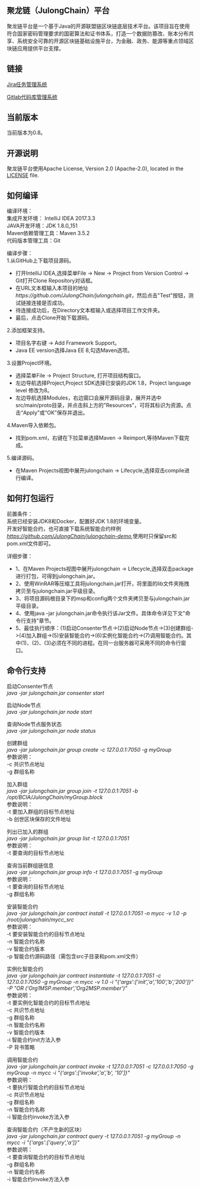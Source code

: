 ## 聚龙链（JulongChain）平台
聚龙链平台是一个基于Java的开源联盟链区块链底层技术平台。该项目旨在使用符合国家密码管理要求的国密算法和证书体系，打造一个数据防篡改、账本分布共享、系统安全可靠的开源区块链基础设施平台，为金融、政务、能源等重点领域区块链应用提供平台支撑。

## 链接
[Jira任务管理系统](http://jira.bcia.net.cn:8082/)

[Gitlab代码库管理系统](http://gitlab.bcia.net.cn:6060/)

## 当前版本
当前版本为0.8。

## 开源说明
聚龙链平台使用Apache License, Version 2.0 (Apache-2.0), located in the [LICENSE](LICENSE) file.

## 如何编译
编译环境：  <br/>
集成开发环境： IntelliJ IDEA 2017.3.3  <br/>
JAVA开发环境：JDK 1.8.0_151  <br/>
Maven依赖管理工具：Maven 3.5.2  <br/>
代码版本管理工具：Git  <br/>

编译步骤：  <br/>
1.从GitHub上下载项目源码。
<ul>
<li>打开IntelliJ IDEA,选择菜单File -> New -> Project from Version Control -> Git打开Clone Repository对话框。</li>
<li>在URL文本框输入本项目的地址<i>https://github.com/JulongChain/julongchain.git</i>，然后点击"Test"按钮，测试链接连接是否成功。</li>
<li>待连接成功后，在Directory文本框输入或选择项目工作文件夹。</li>
<li>最后，点击Clone开始下载源码。</li>
</ul>

2.添加框架支持。
<ul>
<li>项目名字右键 -> Add Framework Support。</li>
<li>Java EE version选择Java EE 8,勾选Maven选项。</li>
</ul>

3.设置Project环境。
<ul>
<li>选择菜单File -> Project Structure, 打开项目结构窗口。</li>
<li>左边导航选择Project,Project SDK选择已安装的JDK 1.8，Project language level 修改为8。</li>
<li>左边导航选择Modules，右边窗口会展开源码目录，展开并选中src/main/proto目录，并点击斜上方的"Resources"，可将其标识为资源。点击“Apply”或“OK”保存并退出。</li>
</ul>
  
4.Maven导入依赖包。
<ul>
<li>找到pom.xml，右键在下拉菜单选择Maven -> Reimport,等待Maven下载完成。</li>
</ul>

5.编译源码。
<ul>
<li>在Maven Projects视图中展开julongchain -> Lifecycle,选择双击compile进行编译。</li>
</ul>

## 如何打包运行
前置条件：<br/>
系统已经安装JDK8和Docker，配置好JDK 1.8的环境变量。<br/>
开发好智能合约，也可直接下载系统智能合约样例<i>https://github.com/JulongChain/julongchain-demo</i>,使用时只保留src和pom.xml文件即可。<br/>

详细步骤：
<ul>
<li>1、在Maven Projects视图中展开julongchain -> Lifecycle,选择双击package进行打包，可得到julongchain.jar。</li>
<li>2、使用WinRAR等压缩工具将julongchain.jar打开，将里面的lib文件夹拖拽拷贝至与julongchain.jar平级目录。</li>
<li>3、将项目源码根目录下的msp和config两个文件夹拷贝至与julongchain.jar平级目录。</li>
<li>4、使用java -jar julongchain.jar命令执行该Jar文件。具体命令详见下文"命令行支持"章节。</li>
<li>5、最佳执行顺序：(1)启动Consenter节点->(2)启动Node节点->(3)创建群组->(4)加入群组->(5)安装智能合约->(6)实例化智能合约->(7)调用智能合约。其中(1)、(2)、(3)必须在不同的进程。在同一台服务器可采用不同的命令行窗口。</li>
</ul>

## 命令行支持
启动Consenter节点  <br/>
<i>  java -jar julongchain.jar consenter start  </i>

启动Node节点  <br/>
<i>  java -jar julongchain.jar node start  </i>

查询Node节点服务状态  <br/>
<i>  java -jar julongchain.jar node status  </i>

创建群组  <br/>
<i>  java -jar julongchain.jar group create -c 127.0.0.1:7050 -g myGroup  </i><br/>
  参数说明：  <br/> 
     -c 共识节点地址  <br/>
     -g 群组名称     <br/>

加入群组  <br/>
<i>  java -jar julongchain.jar group join -t 127.0.0.1:7051 -b /opt/BCIA/JulongChain/myGroup.block  </i><br/>
  参数说明：  <br/>
      -t 要加入群组的目标节点地址 <br/>
      -b 创世区块保存的文件地址  <br/>
   
列出已加入的群组  <br/>
<i>  java -jar julongchain.jar group list -t 127.0.0.1:7051  </i><br/>
  参数说明：  <br/>
      -t 要查询的目标节点地址 <br/>

查询当前群组链信息<br/>
         <i>  java -jar julongchain.jar group info -t 127.0.0.1:7051 -g myGroup  </i><br/>
   参数说明：  <br/>
      -t 要查询的目标节点地址 <br/>
      -g 群组名称           <br/>

安装智能合约  <br/>
<i>  java -jar julongchain.jar contract install -t 127.0.0.1:7051 -n mycc -v 1.0 -p /root/julongchain/mycc_src  </i><br/>
  参数说明：  <br/>
   -t 要安装智能合约的目标节点地址 <br/>
   -n 智能合约名称      <br/>
   -v 智能合约版本      <br/>
   -p 智能合约源码路径（需包含src子目录和pom.xml文件）   <br/>
   
实例化智能合约  <br/>
<i>  java -jar julongchain.jar contract instantiate -t 127.0.0.1:7051 -c 127.0.0.1:7050 -g myGroup -n mycc -v 1.0  -i 
"{'args':['init','a','100','b','200']}" -P "OR	('Org1MSP.member','Org2MSP.member')"  </i><br/>
  参数说明：  <br/>
   -t 要实例化智能合约的目标节点地址 <br/>
   -c 共识节点地址             <br/>
   -g 群组名称                <br/>
   -n 智能合约名称             <br/>
   -v 智能合约版本             <br/>
   -i 智能合约init方法入参      <br/>
   -P 背书策略                 <br/>
   
调用智能合约  <br/>
<i>  java -jar julongchain.jar contract invoke -t 127.0.0.1:7051 -c 127.0.0.1:7050 -g myGroup -n mycc -i "{'args':['invoke','a','b',
'10']}"  </i><br/>
  参数说明：  <br/>
   -t 要执行智能合约的目标节点地址 <br/>
   -c 共识节点地址               <br/>
   -g 群组名称                  <br/>
   -n 智能合约名称              <br/>
   -i 智能合约invoke方法入参   <br/>

查询智能合约（不产生新的区块）  <br/>
<i>  java -jar julongchain.jar contract query -t 127.0.0.1:7051 -g myGroup -n mycc -i "{'args':['query','a']}"  </i><br/>
  参数说明：  <br/>
   -t 要查询智能合约的目标节点地址 <br/>
   -g 群组名称                  <br/>
   -n 智能合约名称               <br/>
   -i 智能合约invoke方法入参      <br/>
